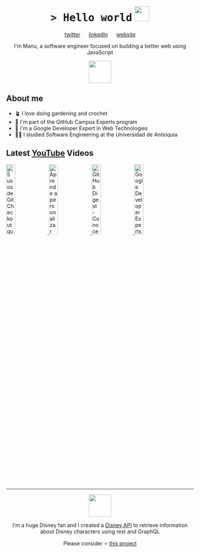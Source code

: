 <h1 align="center">
    <tt>> Hello world</tt>
    <img src="https://media.giphy.com/media/mGcNjsfWAjY5AEZNw6/giphy.gif" width=40 /> 
</h1>

<p align="center">
    <a href="https://twitter.com/ManuCastrillonM">twitter</a>
    <img src="https://media4.giphy.com/media/U6GL20Vz7uX0Wtp46i/giphy.gif" width=15>
    <a href="https://www.linkedin.com/in/manuelacastrillon/">linkedIn</a>
    <img src="https://media4.giphy.com/media/U6GL20Vz7uX0Wtp46i/giphy.gif" width=15>
    <a href="https://www.manuela.dev/">website</a>
</p>

<p align="center">
    I'm Manu, a software engineer focused on building a better web using JavaScript
</p>

<p align="center">
    <img src="https://media1.giphy.com/media/eHjrC6X9zDIMI0alnP/giphy.gif" width=60>
</p>

<h2> About me </h2>
<ul>
    <li>🪴 I love doing gardening and crochet</li>
    <li>🚩 I'm part of the GitHub Campus Experts program</li>
    <li>🌟 I'm a Google Developer Expert in Web Technologies</li>
    <li>👩‍🎓 I studied Software Engineering at the Universidad de Antioquia</li>
</ul>

<h2> Latest <a href="https://youtube.com/manucastrillon?sub_confirmation=1" target="_blank">YouTube</a> Videos </h2>

<a href="https://www.youtube.com/watch?v=G4ASAq3vn4k" target="_blank">
  <img width="22%" src="https://i.ytimg.com/vi/G4ASAq3vn4k/mqdefault.jpg" alt="5 usos de Git Checkout que probablemente no conocías">
</a>
<a href="https://www.youtube.com/watch?v=Za5Gw5B0eU4" target="_blank">
  <img width="22%" src="https://i.ytimg.com/vi/Za5Gw5B0eU4/mqdefault.jpg" alt="Aprende a personalizar el log de Git">
</a>
<a href="https://www.youtube.com/watch?v=2VnJ3FmywYA" target="_blank">
  <img width="22%" src="https://i.ytimg.com/vi/2VnJ3FmywYA/mqdefault.jpg" alt="GitHub Digest - Conoce todo lo nuevo de GitHub del mes de febrero">
</a>
<a href="https://www.youtube.com/watch?v=hlobavk4PaQ" target="_blank">
  <img width="22%" src="https://i.ytimg.com/vi/hlobavk4PaQ/mqdefault.jpg" alt="Google Developer Experts Summit Europa 2023 en Google Berlin 🇩🇪">
</a>

<hr>
<p align="center">
    <img src="https://media3.giphy.com/media/Me7PBESMDoWyzSN9M9/giphy.gif" width=60>
</p>

<p align="center">I'm a huge Disney fan and I created a <a href="https://github.com/ManuCastrillonM/disney-api">Disney API</a> to retrieve information about Disney characters using rest and GraphQL</p>

<p align="center">Please consider ⭐️ <a href="https://github.com/ManuCastrillonM/disney-api">this project</a></p>
